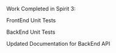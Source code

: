 Work Completed in Spirit 3:


FrontEnd Unit Tests


BackEnd Unit Tests


Updated Documentation for BackEnd API
